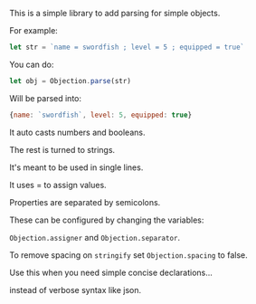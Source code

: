 This is a simple library to add parsing for simple objects.

For example:

```js
let str = `name = swordfish ; level = 5 ; equipped = true`
```

You can do:

```js
let obj = Objection.parse(str)
```

Will be parsed into:

```js
{name: `swordfish`, level: 5, equipped: true}
```

It auto casts numbers and booleans.

The rest is turned to strings.

It's meant to be used in single lines.

It uses = to assign values.

Properties are separated by semicolons.

These can be configured by changing the variables:

`Objection.assigner` and `Objection.separator`.

To remove spacing on `stringify` set `Objection.spacing` to false.

Use this when you need simple concise declarations...

instead of verbose syntax like json.